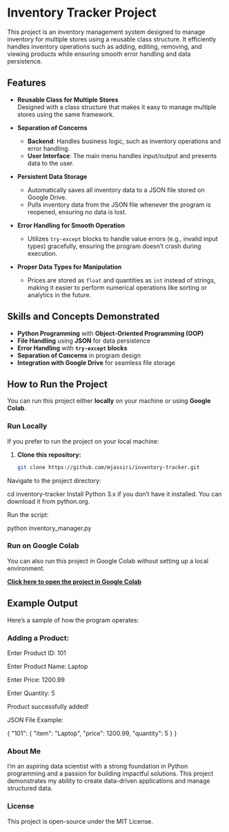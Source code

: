 # Inventory Tracker Project

This project is an inventory management system designed to manage inventory for multiple stores using a reusable class structure. It efficiently handles inventory operations such as adding, editing, removing, and viewing products while ensuring smooth error handling and data persistence.

## Features

- **Reusable Class for Multiple Stores**  
  Designed with a class structure that makes it easy to manage multiple stores using the same framework.

- **Separation of Concerns**  
  - **Backend**: Handles business logic, such as inventory operations and error handling.
  - **User Interface**: The main menu handles input/output and presents data to the user.

- **Persistent Data Storage**  
  - Automatically saves all inventory data to a JSON file stored on Google Drive.
  - Pulls inventory data from the JSON file whenever the program is reopened, ensuring no data is lost.

- **Error Handling for Smooth Operation**  
  - Utilizes `try-except` blocks to handle value errors (e.g., invalid input types) gracefully, ensuring the program doesn’t crash during execution.

- **Proper Data Types for Manipulation**  
  - Prices are stored as `float` and quantities as `int` instead of strings, making it easier to perform numerical operations like sorting or analytics in the future.

## Skills and Concepts Demonstrated

- **Python Programming** with **Object-Oriented Programming (OOP)**
- **File Handling** using **JSON** for data persistence
- **Error Handling** with **`try-except` blocks**
- **Separation of Concerns** in program design
- **Integration with Google Drive** for seamless file storage

## How to Run the Project

You can run this project either **locally** on your machine or using **Google Colab**.

### Run Locally

If you prefer to run the project on your local machine:

1. **Clone this repository:**
   ```bash
   git clone https://github.com/mjassiri/inventory-tracker.git
Navigate to the project directory:

cd inventory-tracker
Install Python 3.x if you don’t have it installed. You can download it from python.org.

Run the script:

python inventory_manager.py

### Run on Google Colab

You can also run this project in Google Colab without setting up a local environment.

[**Click here to open the project in Google Colab**](https://colab.research.google.com/drive/1Z2fxMuCsCrOeLajguv2kO_Ujo34-y4dn)


## Example Output

Here’s a sample of how the program operates:

### Adding a Product:

Enter Product ID: 101

Enter Product Name: Laptop

Enter Price: 1200.99

Enter Quantity: 5

Product successfully added!

JSON File Example:

{
    "101": {
        "item": "Laptop",
        "price": 1200.99,
        "quantity": 5
    }
}

### About Me

I’m an aspiring data scientist with a strong foundation in Python programming and a passion for building impactful solutions. This project demonstrates my ability to create data-driven applications and manage structured data.

### License

This project is open-source under the MIT License.
